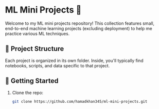 # ML Mini Projects 🚀

Welcome to my ML mini projects repository! This collection features small, end-to-end machine learning projects (excluding deployment) to help me practice various ML techniques.

## 📂 **Project Structure**
Each project is organized in its own folder. Inside, you'll typically find notebooks, scripts, and data specific to that project.

## 🚀 **Getting Started**
1. Clone the repo:
   ```bash
   git clone https://github.com/hamadkhan345/ml-mini-projects.git
